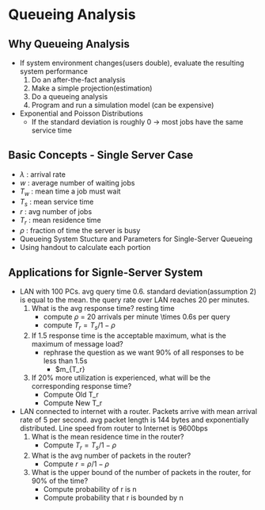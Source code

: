 # Queueing Analysis
## Why Queueing Analysis
* If system environment changes(users double), evaluate the resulting system performance
    1. Do an after-the-fact analysis
    2. Make a simple projection(estimation)
    3. Do a queueing analysis
    4. Program and run a simulation model (can be expensive)
* Exponential and Poisson Distributions
    * If the standard deviation is roughly 0 -> most jobs have the same service time

## Basic Concepts - Single Server Case
* $\lambda$ : arrival rate
* $w$ : average number of waiting jobs
* $T_w$ : mean time a job must wait
* $T_s$ : mean service time
* $r$ : avg number of jobs
* $T_r$ : mean residence time
* $\rho$ : fraction of time the server is busy
* Queueing System Stucture and Parameters for Single-Server Queueing
* Using handout to calculate each portion

## Applications for Signle-Server System
* LAN with 100 PCs. avg query time 0.6. standard deviation(assumption 2) is equal to the mean. the query rate over LAN reaches 20 per minutes.
    1. What is the avg response time? resting time
        * compute $\rho$ = 20 arrivals per minute \times 0.6s per query
        * compute $T_r = T_s/ 1-\rho$
    2. If 1.5 response time is the acceptable maximum, what is the maximum of message load?
        * rephrase the question as we want 90% of all responses to be less than 1.5s
            * $m_{T_r}
    3. If 20% more utilization is experienced, what will be the corresponding response time?
        * Compute Old T_r
        * Compute New T_r
* LAN connected to internet with a router. Packets arrive with mean arrival rate of 5 per second. avg packet length is 144 bytes and exponentially distributed. Line speed from router to Internet is 9600bps
    1. What is the mean residence time in the router?
        * Compute $T_r = T_s / 1-\rho$
    2. What is the avg number of packets in the router?
        * Compute $r = \rho / 1 - \rho$
    3. What is the upper bound of the number of packets in the router, for 90% of the time?
        * Compute probability of r is n
        * Compute probability that r is bounded by n


    
